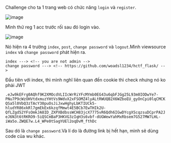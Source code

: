 Challenge cho ta 1 trang web có chức năng `login` và `register`.

![image](https://github.com/Llam-a/BUUCTF/assets/115911041/e93342dc-b315-4ced-a683-2bce3239ef78)

Mình thử reg 1 acc trước rối sau đó login vào.

![image](https://github.com/Llam-a/BUUCTF/assets/115911041/c7ce8fb8-342d-4803-b910-910b3c3abe72)

Nó hiện ra 4 trường `index`, `post`, `change password` và `logout`.Mình viewsource `index` và `change password` phát hiện ra.

```
index ---> <!-- you are not admin -->
change password ---> <!-- https://github.com/woadsl1234/hctf_flask/ -->
```
Đầu tiên với index, thì mình nghĩ liên quan đến cookie thì check nhưng nó ko phải JWT

`.eJw9kEFrg0AQhf9K2XMOcdVLIIcWrRiYFcMYmb0EG43u6qbFJGg25L93m0IODwYe7-PNu7P9cWzOHVtdxmuzYHtVs9WdvX2xFSOMZ4lyALtRWUQB2X6WZboEU_gyOnCpi0lqCMCKQSa5l0VbQ3zTAcY30puOsJiJxwHghyLbKTIUCk5-hludYR86xkRl7gmEkEx6kzqfMmwt4E5BCb7EwTHIk2U-QfLZgd52YFsOmkJA8ID_ZXPXBdbssWCH83jcX7775vR6Qdh6IGwDYcgXScqzsuDCprPA2JeJ6N3t6tRKRO9-5iQSCmBaP3HKVG3zIqH3s6vbf-dUGWewYahMxRbsem7G527MW7LHL-iWa5o.ZWQE7w.L4_WPe0tSagYUEl2oqDvM_fthDc`

Sau dó là `change password`.Và lí do là đường link bị hết hạn, mình sẽ dùng code của wu khác.


